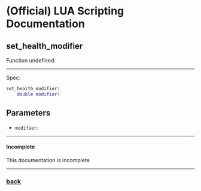 
# (Official) LUA Scripting Documentation

## set_health_modifier

Function undefined.

___

Spec:

```lua
set_health_modifier(
	double modifier)
```

## Parameters

- `modifier`: 

___

#### Incomplete

This documentation is incomplete

___

### [back](../other)
